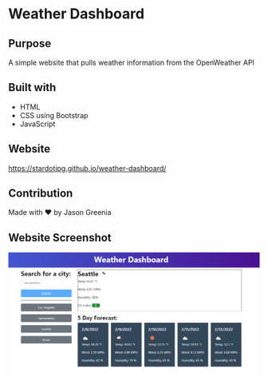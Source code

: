 # Weather Dashboard

## Purpose
A simple website that pulls weather information from the OpenWeather API

## Built with
* HTML
* CSS using Bootstrap
* JavaScript

## Website
https://stardotjpg.github.io/weather-dashboard/

## Contribution
Made with ❤️ by Jason Greenia

## Website Screenshot
![Website Screenshot](/assets/img/screenshot.png?raw=true)

